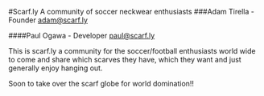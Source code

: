 #Scarf.ly
A community of soccer neckwear enthusiasts
###Adam Tirella - Founder
  adam@scarf.ly

####Paul Ogawa - Developer
paul@scarf.ly

This is scarf.ly a community for the soccer/football enthusiasts world wide to come and share which scarves they have, which they want and just generally enjoy hanging out. 

Soon to take over the scarf globe for world domination!!





